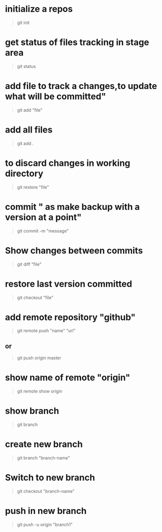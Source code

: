 # initialize a repos

> git init

# get status of files tracking in stage area

> git status

# add file to track a changes,to update what will be committed"

> git add "file"

# add all files

> git add .

# to discard changes in working directory

> git restore "file"

# commit " as make backup with a version at a point"

> git commit -m "message"

# Show changes between commits

> git diff "file"

# restore last version committed

> git checkout "file"

# add remote repository "github"

> git remote push "name" "url"

## or

> git push origin master

# show name of remote "origin"

> git remote show origin

# show branch

> git branch

# create new branch

> git branch "branch-name"

# Switch to new branch

> git checkout "branch-name"

# push in new branch

> git push -u origin "branch1"
